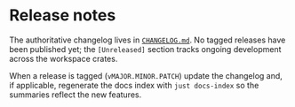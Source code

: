 # Release notes

The authoritative changelog lives in [`CHANGELOG.md`](../../CHANGELOG.md). No tagged releases have been published yet; the
`[Unreleased]` section tracks ongoing development across the workspace crates.

When a release is tagged (`vMAJOR.MINOR.PATCH`) update the changelog and, if applicable, regenerate the docs index with
`just docs-index` so the summaries reflect the new features.

